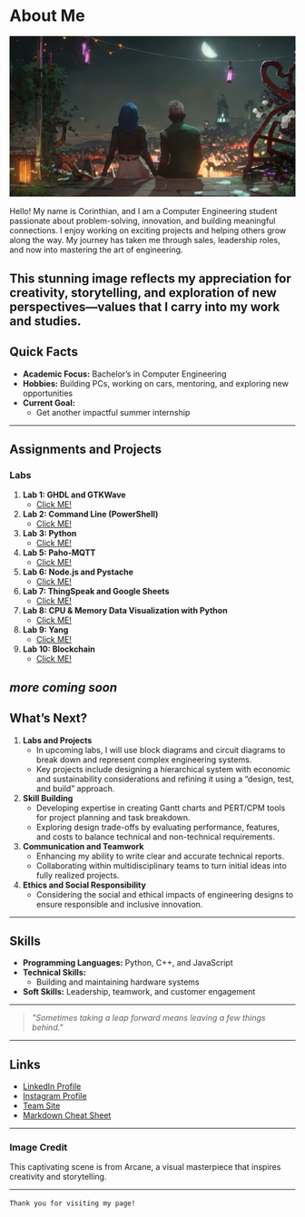 # About Me

![Arcane Scene](thumb-1920-1384649.jpg)

Hello! My name is Corinthian, and I am a Computer Engineering student passionate about problem-solving, innovation, and building meaningful connections. I enjoy working on exciting projects and helping others grow along the way. My journey has taken me through sales, leadership roles, and now into mastering the art of engineering. 

This stunning image reflects my appreciation for creativity, storytelling, and exploration of new perspectives—values that I carry into my work and studies.
---

## Quick Facts

- **Academic Focus:** Bachelor’s in Computer Engineering
- **Hobbies:** Building PCs, working on cars, mentoring, and exploring new opportunities
- **Current Goal:**
  - Get another impactful summer internship

---

## Assignments and Projects

### Labs
1. **Lab 1: GHDL and GTKWave**
   - [Click ME!](https://github.com/DivineFinesse/CPE322/tree/c0dbce64d333a9b1cb93b2691922d2c3e8390b47/LABS/LAB%201)
2. **Lab 2: Command Line (PowerShell)**
   - [Click ME!](https://github.com/DivineFinesse/CPE322/tree/bbbdc40c9ecf81d840971084b0d7105665445ff1/LABS/LAB%202)
3. **Lab 3: Python**
   - [Click ME!](https://github.com/DivineFinesse/CPE322/tree/c0dbce64d333a9b1cb93b2691922d2c3e8390b47/LABS/LAB%203)
3. **Lab 5: Paho-MQTT**
   - [Click ME!](https://github.com/DivineFinesse/CPE322/tree/c0dbce64d333a9b1cb93b2691922d2c3e8390b47/LABS/LAB%205)
4. **Lab 6: Node.js and Pystache**
   - [Click ME!](https://github.com/DivineFinesse/CPE322/tree/c0dbce64d333a9b1cb93b2691922d2c3e8390b47/LABS/LAB%206)
4. **Lab 7: ThingSpeak and Google Sheets**
   - [Click ME!](https://github.com/DivineFinesse/CPE322/tree/8bdb2526d6150fc321eae40853bf967186f2356a/LABS/LAB%207)
4. **Lab 8: CPU & Memory Data Visualization with Python**
   - [Click ME!](https://github.com/DivineFinesse/CPE322/tree/489f94d6735659317a98404dda96720c6d3df69e/LABS/LAB%208)
4. **Lab 9: Yang**
   - [Click ME!](https://github.com/DivineFinesse/CPE322/tree/489f94d6735659317a98404dda96720c6d3df69e/LABS/LAB%209)
4. **Lab 10: Blockchain**
   - [Click ME!](https://github.com/DivineFinesse/CPE322/tree/489f94d6735659317a98404dda96720c6d3df69e/LABS/LAB%2010)
  
*more coming soon*
---
## What’s Next?
1. **Labs and Projects**
    - In upcoming labs, I will use block diagrams and circuit diagrams to break down and represent complex engineering systems.
    - Key projects include designing a hierarchical system with economic and sustainability considerations and refining it using a “design, test, and build” approach.
2. **Skill Building**
    - Developing expertise in creating Gantt charts and PERT/CPM tools for project planning and task breakdown.
    - Exploring design trade-offs by evaluating performance, features, and costs to balance technical and non-technical requirements.
3. **Communication and Teamwork**
    - Enhancing my ability to write clear and accurate technical reports.
    - Collaborating within multidisciplinary teams to turn initial ideas into fully realized projects.
4. **Ethics and Social Responsibility**
    - Considering the social and ethical impacts of engineering designs to ensure responsible and inclusive innovation.
---

## Skills

- **Programming Languages:** Python, C++, and JavaScript
- **Technical Skills:**
  - Building and maintaining hardware systems
- **Soft Skills:** Leadership, teamwork, and customer engagement

---

> *"Sometimes taking a leap forward means leaving a few things behind."*

---

## Links
- [LinkedIn Profile](https://www.linkedin.com/in/corinthian-bray-5131ab185/)
- [Instagram Profile](https://www.instagram.com/divinefinesse/)
- [Team Site](https://sites.google.com/stevens.edu/teamproject?usp=sharing)
- [Markdown Cheat Sheet](https://www.markdownguide.org/cheat-sheet/)

---

### Image Credit
This captivating scene is from Arcane, a visual masterpiece that inspires creativity and storytelling.

---
`Thank you for visiting my page!`
